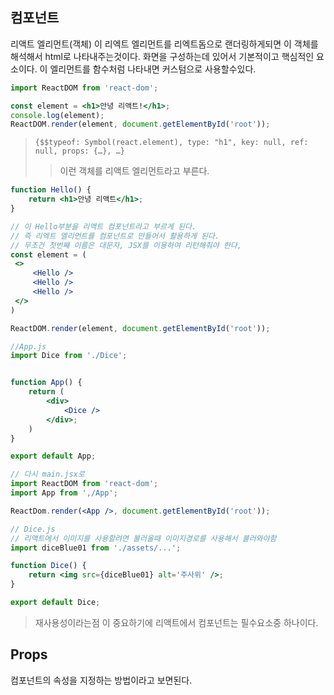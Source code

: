 ## 컴포넌트
리액트 엘리먼트(객체) 이 리엑트 엘리먼트를 리엑트돔으로 랜더링하게되면 이 객체를 해석해서 html로 나타내주는것이다. 화면을 구성하는데 있어서 기본적이고 핵심적인 요소이다. 이 엘리먼트를 함수처럼 나타내면 커스텀으로 사용할수있다.

```jsx
import ReactDOM from 'react-dom';

const element = <h1>안녕 리액트!</h1>;
console.log(element);
ReactDOM.render(element, document.getElementById('root'));
```
> ```
> {$$typeof: Symbol(react.element), type: "h1", key: null, ref: null, props: {…}, …}
> ```
>> 이런 객체를 리액트 엘리먼트라고 부른다.


```jsx
function Hello() {
	return <h1>안녕 리액트</h1>;
}

// 이 Hello부분을 리액트 컴포넌트라고 부르게 된다.
// 즉 리엑트 엘리먼트를 컴포넌트로 만들어서 활용하게 된다.
// 무조건 첫번째 이름은 대문자, JSX를 이용하여 리턴해줘야 한다,
const element = (
 <>
	 <Hello />
	 <Hello />
	 <Hello />
 </>
)

ReactDOM.render(element, document.getElementById('root'));
```

```jsx
//App.js
import Dice from './Dice';


function App() {
	return (
		<div>
			<Dice />
		</div>;
	) 
}

export default App;

// 다시 main.jsx로
import ReactDOM from 'react-dom';
import App from ',/App';

ReactDom.render(<App />, document.getElementById('root'));

// Dice.js
// 리액트에서 이미지를 사용할려면 불러올때 이미지경로를 사용해서 불러와야함
import diceBlue01 from './assets/...';

function Dice() {
	return <img src={diceBlue01} alt='주사위' />;
}

export default Dice;
```
> 재사용성이라는점 이 중요하기에 리액트에서 컴포넌트는 필수요소중 하나이다.

## Props
컴포넌트의 속성을 지정하는 방법이라고 보면된다.
